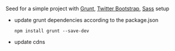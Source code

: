 Seed for a simple project with [Grunt](http://gruntjs.com/getting-started), [Twitter Bootstrap](http://getbootstrap.com/), [Sass](http://sass-lang.com/) setup

- update grunt dependencies according to the package.json

	  npm install grunt --save-dev

- update cdns